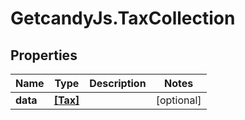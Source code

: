 # GetcandyJs.TaxCollection

## Properties

Name | Type | Description | Notes
------------ | ------------- | ------------- | -------------
**data** | [**[Tax]**](Tax.md) |  | [optional] 


